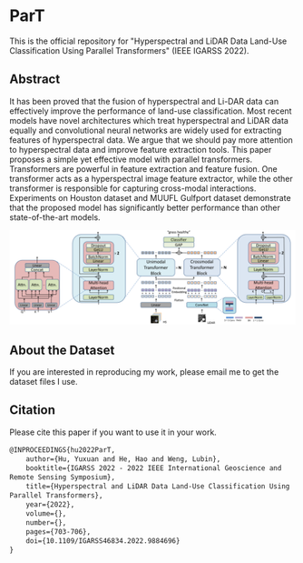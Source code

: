 # ParT

This is the official repository for "Hyperspectral and LiDAR Data Land-Use Classification Using Parallel Transformers" (IEEE IGARSS 2022).

## Abstract

It has been proved that the fusion of hyperspectral and Li-DAR data can effectively improve the performance of land-use classification. Most recent models have novel architectures which treat hyperspectral and LiDAR data equally and convolutional neural networks are widely used for extracting features of hyperspectral data. We argue that we should pay more attention to hyperspectral data and improve feature extraction tools. This paper proposes a simple yet effective model with parallel transformers. Transformers are powerful in feature extraction and feature fusion. One transformer acts as a hyperspectral image feature extractor, while the other transformer is responsible for capturing cross-modal interactions. Experiments on Houston dataset and MUUFL Gulfport dataset demonstrate that the proposed model has significantly better performance than other state-of-the-art models.

![ParT](ParT.png)

## About the Dataset

If you are interested in reproducing my work, please email me to get the dataset files I use.

## Citation

Please cite this paper if you want to use it in your work.

```
@INPROCEEDINGS{hu2022ParT,  
    author={Hu, Yuxuan and He, Hao and Weng, Lubin},  
    booktitle={IGARSS 2022 - 2022 IEEE International Geoscience and Remote Sensing Symposium},   
    title={Hyperspectral and LiDAR Data Land-Use Classification Using Parallel Transformers},   
    year={2022},  
    volume={},  
    number={},  
    pages={703-706},  
    doi={10.1109/IGARSS46834.2022.9884696}
}
```